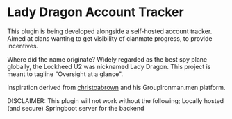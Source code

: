# Lady Dragon Account Tracker
This plugin is being developed alongside a self-hosted account tracker.
Aimed at clans wanting to get visibility of clanmate progress, to provide incentives.

Where did the name originate?
Widely regarded as the best spy plane globally, the Lockheed U2 was nicknamed Lady Dragon. 
This project is meant to tagline "Oversight at a glance". 

Inspiration derived from [christoabrown](https://github.com/christoabrown) and his GroupIronman.men platform. 


DISCLAIMER:
This plugin will not work without the following;
Locally hosted (and secure) Springboot server for the backend
